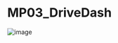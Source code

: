 # MP03_DriveDash
![image](https://user-images.githubusercontent.com/80743922/217118180-fe0570fb-76c8-4c1b-8440-3a42a9ee7d07.png)
